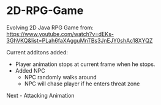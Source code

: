 # 2D-RPG-Game

Evolving 2D Java RPG Game from:</br>
https://www.youtube.com/watch?v=dEKs-3GhVKQ&list=PLah6faXAgguMnTBs3JnEJY0shAc18XYQZ

Current additons added:
<ul>
  <li>Player animation stops at current frame when he stops.</li>
  <li>Added NPC
    <ul>
    <li>NPC randomly walks around</li>
    <li>NPC will chase player if he enters threat zone</li>
    </ul>
  </li>
</ul>
Next - Attacking Animation

